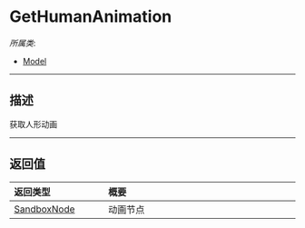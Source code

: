 # GetHumanAnimation

*所属类*:
* [Model](/Api/Classes/Role/Model.md)
------------------------------------------------------------------------------------------
## 描述

获取人形动画


------------------------------------------------------------------------------------------
## 返回值

|<div style="width:150px">返回类型</div>|<div style="width:520px">概要</div>|
|:---|:---|
|[SandboxNode](/Api/Classes/Base/SandboxNode.md)|动画节点|

